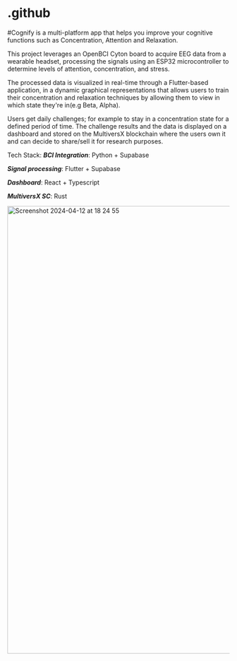 # .github

#Cognify
is a multi-platform app that helps you improve your cognitive functions such as Concentration, Attention and Relaxation.

This project leverages an OpenBCI Cyton board to acquire EEG data from a wearable headset, processing the signals using an ESP32 microcontroller to determine levels of attention, concentration, and stress. 

The processed data is visualized in real-time through a Flutter-based application, in a dynamic graphical representations that allows users to train their concentration and relaxation techniques by allowing them to view in which state they're in(e.g Beta, Alpha). 

Users get daily challenges; for example to stay in a concentration state for a defined period of time. The challenge results and the data is displayed on a dashboard and stored on the MultiversX blockchain where the users own it and can decide to share/sell it for research purposes.

Tech Stack:
***BCI Integration***: Python + Supabase

***Signal processing***: Flutter + Supabase

***Dashboard***: React + Typescript

***MultiversX SC***: Rust

<img width="1013" alt="Screenshot 2024-04-12 at 18 24 55" src="https://github.com/Awesome-Hackers-24/.github/assets/36332898/5d56ace8-36a0-481c-831a-929b65030388">
